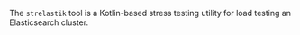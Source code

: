 The `strelastik` tool is a Kotlin-based stress testing utility for load testing an Elasticsearch cluster.